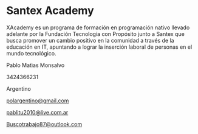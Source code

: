 # Santex Academy


XAcademy es un programa de formación en programación nativo llevado adelante por la Fundación Tecnología con Propósito junto a Santex que busca promover un cambio positivo en la comunidad a través de la educación en IT, apuntando a lograr la inserción laboral de personas en el mundo tecnológico. 

Pablo Matìas Monsalvo

3424366231

Argentino

polargentino@gmail.com

pablitu2010@live.com.ar

Buscotrabajo87@outlook.com
